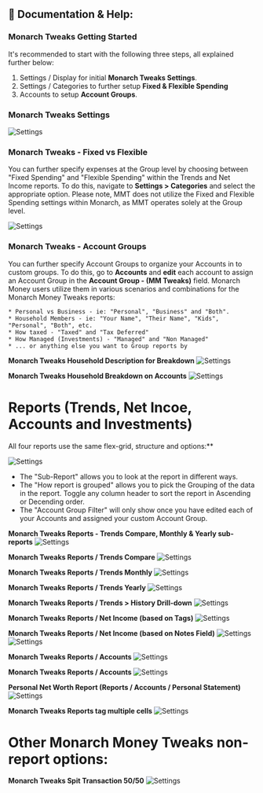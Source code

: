 ## 📖 Documentation & Help:

### Monarch Tweaks Getting Started

It's recommended to start with the following three steps, all explained further below:

1. Settings / Display for initial **Monarch Tweaks Settings**.
2. Settings / Categories to further setup **Fixed & Flexible Spending**
3. Accounts to setup **Account Groups**.

### Monarch Tweaks Settings

![Settings](/images/MT_V3_01.png)

### Monarch Tweaks - Fixed vs Flexible

You can further specify expenses at the Group level by choosing between "Fixed Spending" and "Flexible Spending" within the Trends and Net Income reports. To do this, navigate to **Settings > Categories** and select the appropriate option. Please note, MMT does not utilize the Fixed and Flexible Spending settings within Monarch, as MMT operates solely at the Group level.

![Settings](/images/MTFixed.png)

### Monarch Tweaks - Account Groups 

You can further specify Account Groups to organize your Accounts in to custom groups. To do this, go to **Accounts** and **edit** each account to assign an Account Group in the **Account Group - (MM Tweaks)** field. Monarch Money users utilize them in various scenarios and combinations for the Monarch Money Tweaks reports:

    * Personal vs Business - ie: "Personal", "Business" and "Both".
    * Household Members - ie: "Your Name", "Their Name", "Kids", "Personal", "Both", etc.
    * How taxed - "Taxed" and "Tax Deferred"
    * How Managed (Investments) - "Managed" and "Non Managed"
    * ... or anything else you want to Group reports by

**Monarch Tweaks Household Description for Breakdown**
![Settings](/images/MT_V3_11.png)

**Monarch Tweaks Household Breakdown on Accounts**
![Settings](/images/MT_V3_13.png)


# Reports (Trends, Net Incoe, Accounts and Investments)

All four reports use the same flex-grid, structure and options:**

![Settings](/images/MT_V3_99.png)

* The "Sub-Report" allows you to look at the report in different ways. 
* The "How report is grouped" allows you to pick the Grouping of the data in the report.  Toggle any column header to sort the report in Ascending or Decending order.
* The "Account Group Filter" will only show once you have edited each of your Accounts and assigned your custom Account Group.

**Monarch Tweaks Reports - Trends Compare, Monthly & Yearly sub-reports**
![Settings](/images/MTTrendInfo.png)

**Monarch Tweaks Reports / Trends Compare**
![Settings](/images/MT_V3_04.png)

**Monarch Tweaks Reports / Trends Monthly**
![Settings](/images/MT_V3_05.png)

**Monarch Tweaks Reports / Trends Yearly**
![Settings](/images/MT_V3_06.png)

**Monarch Tweaks Reports / Trends > History Drill-down**
![Settings](/images/MT_V3_History.png)

**Monarch Tweaks Reports / Net Income (based on Tags)**
![Settings](/images/MT_V3_09.png)

**Monarch Tweaks Reports / Net Income (based on Notes Field)**
![Settings](/images/MT_TagNotes.png)
![Settings](/images/MT_TagsNotes2.png)

**Monarch Tweaks Reports / Accounts**
![Settings](/images/MT_V3_07.png)

**Monarch Tweaks Reports / Accounts**
![Settings](/images/MT_V3_08.png)

**Personal Net Worth Report (Reports / Accounts / Personal Statement)**
![Settings](/images/MT_V3_12.png)

**Monarch Tweaks Reports tag multiple cells**
![Settings](/images/MT_V3_10.png)

# Other Monarch Money Tweaks non-report options:

**Monarch Tweaks Spit Transaction 50/50**
![Settings](/images/MT_V3_03.png)

